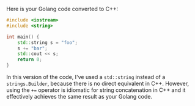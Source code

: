 Here is your Golang code converted to C++:

```c++
#include <iostream>
#include <string>

int main() {
    std::string s = "foo";
    s += "bar";
    std::cout << s;
    return 0;
}
```

In this version of the code, I've used a `std::string` instead of a `strings.Builder`, because there is no direct equivalent in C++. However, using the `+=` operator is idiomatic for string concatenation in C++ and it effectively achieves the same result as your Golang code.
